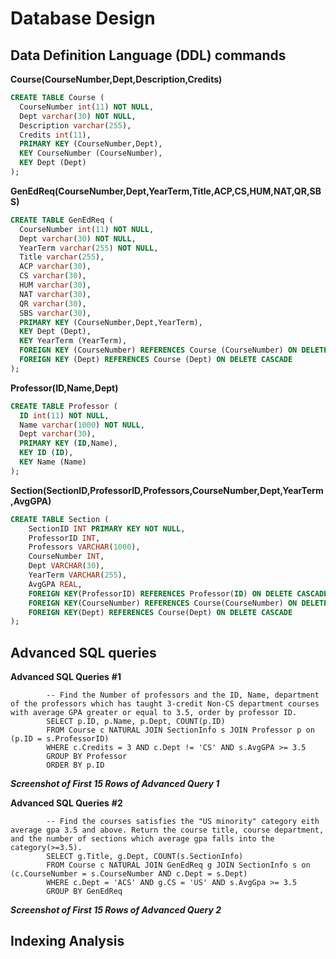 # Database Design

## Data Definition Language (DDL) commands

**Course(CourseNumber,Dept,Description,Credits)**
```sql
CREATE TABLE Course (
  CourseNumber int(11) NOT NULL,
  Dept varchar(30) NOT NULL,
  Description varchar(255),
  Credits int(11),
  PRIMARY KEY (CourseNumber,Dept),
  KEY CourseNumber (CourseNumber),
  KEY Dept (Dept)
);
```

**GenEdReq(CourseNumber,Dept,YearTerm,Title,ACP,CS,HUM,NAT,QR,SBS)**
```sql
CREATE TABLE GenEdReq (
  CourseNumber int(11) NOT NULL,
  Dept varchar(30) NOT NULL,
  YearTerm varchar(255) NOT NULL,
  Title varchar(255),
  ACP varchar(30),
  CS varchar(30),
  HUM varchar(30),
  NAT varchar(30),
  QR varchar(30),
  SBS varchar(30),
  PRIMARY KEY (CourseNumber,Dept,YearTerm),
  KEY Dept (Dept),
  KEY YearTerm (YearTerm),
  FOREIGN KEY (CourseNumber) REFERENCES Course (CourseNumber) ON DELETE CASCADE,
  FOREIGN KEY (Dept) REFERENCES Course (Dept) ON DELETE CASCADE
);
```

**Professor(ID,Name,Dept)**
```sql
CREATE TABLE Professor (
  ID int(11) NOT NULL,
  Name varchar(1000) NOT NULL,
  Dept varchar(30),
  PRIMARY KEY (ID,Name),
  KEY ID (ID),
  KEY Name (Name)
);
```

**Section(SectionID,ProfessorID,Professors,CourseNumber,Dept,YearTerm,AvgGPA)**
```sql
CREATE TABLE Section (
    SectionID INT PRIMARY KEY NOT NULL, 
    ProfessorID INT, 
    Professors VARCHAR(1000), 
    CourseNumber INT, 
    Dept VARCHAR(30), 
    YearTerm VARCHAR(255), 
    AvgGPA REAL,
    FOREIGN KEY(ProfessorID) REFERENCES Professor(ID) ON DELETE CASCADE, 
    FOREIGN KEY(CourseNumber) REFERENCES Course(CourseNumber) ON DELETE CASCADE, 
    FOREIGN KEY(Dept) REFERENCES Course(Dept) ON DELETE CASCADE
); 
```

## Advanced SQL queries
  
  **Advanced SQL Queries**
    **#1**    
    
            -- Find the Number of professors and the ID, Name, department of the professors which has taught 3-credit Non-CS department courses with average GPA greater or equal to 3.5, order by professor ID. 
            SELECT p.ID, p.Name, p.Dept, COUNT(p.ID)
            FROM Course c NATURAL JOIN SectionInfo s JOIN Professor p on (p.ID = s.ProfessorID)
            WHERE c.Credits = 3 AND c.Dept != 'CS' AND s.AvgGPA >= 3.5
            GROUP BY Professor
            ORDER BY p.ID

  ***Screenshot of First 15 Rows of Advanced Query 1*** 
                                
  **Advanced SQL Queries**
    **#2**    

            -- Find the courses satisfies the "US minority" category eith average gpa 3.5 and above. Return the course title, course department, and the number of sections which average gpa falls into the category(>=3.5). 
            SELECT g.Title, g.Dept, COUNT(s.SectionInfo)
            FROM Course c NATURAL JOIN GenEdReq g JOIN SectionInfo s on (c.CourseNumber = s.CourseNumber AND c.Dept = s.Dept)
            WHERE c.Dept = 'ACS' AND g.CS = 'US' AND s.AvgGpa >= 3.5
            GROUP BY GenEdReq

   ***Screenshot of First 15 Rows of Advanced Query 2*** 

## Indexing Analysis
